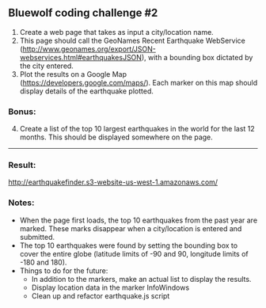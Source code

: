 ## Bluewolf coding challenge #2
1. Create a web page that takes as input a city/location name.
2. This page should call the GeoNames Recent Earthquake WebService (http://www.geonames.org/export/JSON-webservices.html#earthquakesJSON), with a bounding box dictated by the city entered.
3. Plot the results on a Google Map (https://developers.google.com/maps/). Each marker on this map should display details of the earthquake plotted.

### Bonus:
4. Create a list of the top 10 largest earthquakes in the world for the last 12 months.  This should be displayed somewhere on the page.

---
### Result:
http://earthquakefinder.s3-website-us-west-1.amazonaws.com/

### Notes:
* When the page first loads, the top 10 earthquakes from the past year are marked.  These marks disappear when a city/location is entered and submitted.
* The top 10 earthquakes were found by setting the bounding box to cover the entire globe (latitude limits of -90 and 90, longitude limits of -180 and 180).
* Things to do for the future:
  * In addition to the markers, make an actual list to display the results.
  * Display location data in the marker InfoWindows
  * Clean up and refactor earthquake.js script
